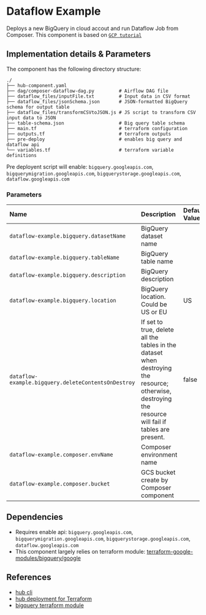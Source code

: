 # Dataflow Example

Deploys a new BigQuery in cloud accout and run Dataflow Job from Composer.
This component is based on [`GCP tutorial`](https://cloud.google.com/composer/docs/how-to/using/using-dataflow-template-operato#task-status)

## Implementation details & Parameters

The component has the following directory structure:

```text
./
├── hub-component.yaml
├── dag/composer-dataflow-dag.py         # Airflow DAG file
├── dataflow_files/inputFile.txt         # Input data in CSV format
├── dataflow_files/jsonSchema.json       # JSON-formatted BigQuery schema for output table
├── dataflow_files/transformCSVtoJSON.js # JS script to transform CSV input data to JSON
├── table-schema.json                    # Big query table schema
├── main.tf                              # terraform configuration
├── outputs.tf                           # terraform outputs
├── pre-deploy                           # enables big query and dataflow api
└── variables.tf                         # terraform variable definitions
```

Pre deployent script will enable: `bigquery.googleapis.com`, `bigquerymigration.googleapis.com`, `bigquerystorage.googleapis.com`, `dataflow.googleapis.com`

### Parameters

| Name      | Description | Default Value | Required
| :-------- | :--------   | :-------- | :--:
| `dataflow-example.bigquery.datasetName` | BigQuery dataset name | | x
| `dataflow-example.bigquery.tableName` | BigQuery table name | | x
| `dataflow-example.bigquery.description` | BigQuery description | |
| `dataflow-example.bigquery.location` | BigQuery location. Could be US or EU | US |
| `dataflow-example.bigquery.deleteContentsOnDestroy` | If set to true, delete all the tables in the dataset when destroying the resource; otherwise, destroying the resource will fail if tables are present.| false |
| `dataflow-example.composer.envName` | Composer environment name | | x
| `dataflow-example.composer.bucket` | GCS bucket create by Composer component | | x

## Dependencies

* Requires enable api: `bigquery.googleapis.com`, `bigquerymigration.googleapis.com`, `bigquerystorage.googleapis.com`, `dataflow.googleapis.com`
* This component largely relies on terraform module: [terraform-google-modules/bigquery/google](https://registry.terraform.io/modules/terraform-google-modules/bigquery/google/latest)

## References

* [hub cli](https://github.com/agilestacks/hub/wiki)
* [hub deployment for Terraform](https://github.com/agilestacks/hub-extensions/blob/gcp-extensions/documentation/hub-component-terraform.md)
* [bigquery terraform module](https://registry.terraform.io/modules/terraform-google-modules/bigquery/google/latest)
